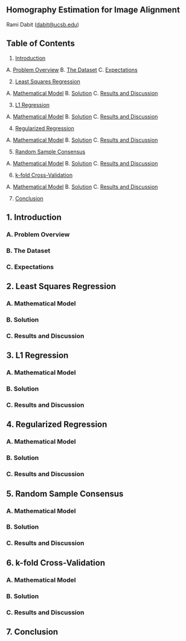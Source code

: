 ## **Homography Estimation for Image Alignment**
Rami Dabit (dabit@ucsb.edu)

## **Table of Contents**
1. [Introduction](#1.-Introduction)

  A. [Problem Overview](#A.-Problem-Overview)
  B. [The Dataset](#B.-The-Dataset)
  C. [Expectations](#C.-Expectations)

2. [Least Squares Regression](#2.-Least-Squares-Regression)

  A. [Mathematical Model](#A.-Mathematical-Model-1)
  B. [Solution](#B.-Solution-1)
  C. [Results and Discussion](#C.-Results-and-Discussion-1)

3. [L1 Regression](#3.-L1-Regression)

  A. [Mathematical Model](#A.-Mathematical-Model-2)
  B. [Solution](#B.-Solution-2)
  C. [Results and Discussion](#C.-Results-and-Discussion-2)

4. [Regularized Regression](#4.-Regularized-Regression)

  A. [Mathematical Model](#A.-Mathematical-Model-3)
  B. [Solution](#B.-Solution-3)
  C. [Results and Discussion](#C.-Results-and-Discussion-3)

5. [Random Sample Consensus](#5.-Random-Sample-Consensus)

  A. [Mathematical Model](#A.-Mathematical-Model-4)
  B. [Solution](#B.-Solution-4)
  C. [Results and Discussion](#C.-Results-and-Discussion-4)

6. [k-fold Cross-Validation](#6.-k-fold-Cross-Validation)

  A. [Mathematical Model](#A.-Mathematical-Model-5)
  B. [Solution](#B.-Solution-5)
  C. [Results and Discussion](#C.-Results-and-Discussion-5)

7. [Conclusion](#7.-Conclusion)


## **1. Introduction**
### A. Problem Overview
### B. The Dataset
### C. Expectations
## **2. Least Squares Regression**
### A. Mathematical Model
### B. Solution
### C. Results and Discussion
## **3. L1 Regression**
### A. Mathematical Model
### B. Solution
### C. Results and Discussion
## **4. Regularized Regression**
### A. Mathematical Model
### B. Solution
### C. Results and Discussion
## **5. Random Sample Consensus**
### A. Mathematical Model
### B. Solution
### C. Results and Discussion
## **6. k-fold Cross-Validation**
### A. Mathematical Model
### B. Solution
### C. Results and Discussion
## **7. Conclusion**
